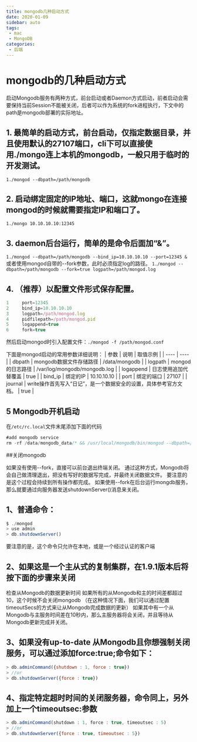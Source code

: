 ```yaml
---
title: mongodb几种启动方式
date: 2020-01-09
sidebar: auto
tags:
 - mac
 - MongoDB
categories: 
 - 后端
---
```


# mongodb的几种启动方式

 启动Mongodb服务有两种方式，前台启动或者Daemon方式启动，前者启动会需要保持当前Session不能被关闭，后者可以作为系统的fork进程执行，下文中的path是mongodb部署的实际地址。
 
 ## 1. 最简单的启动方式，前台启动，仅指定数据目录，并且使用默认的27107端口，cli下可以直接使用./mongo连上本机的mongodb，一般只用于临时的开发测试。
`1./mongod --dbpath=/path/mongodb`
## 2. 启动绑定固定的IP地址、端口，这就mongo在连接mongod的时候就需要指定IP和端口了。
 `1./mongo 10.10.10.10:12345 `
 

 ## 3. daemon后台运行，简单的是命令后面加“&”。
`1./mongod --dbpath=/path/mongodb --bind_ip=10.10.10.10 --port=12345 & `
或者使用mongod自带的--fork参数，此时必须指定log的路径。
`1./mongod --dbpath=/path/mongodb --fork=true logpath=/path/mongod.log `
## 4. （推荐）以配置文件形式保存配置。
```js
1     port=12345  
2     bind_ip=10.10.10.10  
3     logpath=/path/mongod.log  
4     pidfilepath=/path/mongod.pid  
5     logappend=true  
6     fork=true  
```
然后启动mongod时引入配置文件：`./mongod -f /path/mongod.conf  `

下面是mongod启动的常用参数详细说明：
| 参数 | 说明 | 取值示例 |
|  ----  | ----  |
| dbpath | mongodb数据文件存储路径 | /data/mongodb |
| logpath | mongod的日志路径 | /var/log/mongodb/mongodb.log |
| logappend | 日志使用追加代替覆盖 | true |
| bind_ip | 绑定的IP | 10.10.10.10 |
| port | 绑定的端口 | 27107 |
| journal | write操作首先写入“日记”，是一个数据安全的设置，具体参考官方文档。 | true |
## 5 Mongodb开机启动
在`/etc/rc.local`文件末尾添加下面的代码
```js
#add mongodb service
rm -rf /data/mongodb_data/* && /usr/local/mongodb/bin/mongod --dbpath=/data/mongdb_data/ --logpath=/data/mongdb_log/mongodb.log --logappend &
``` 
##关闭mongodb

如果没有使用--fork，直接可以前台退出终端关闭。
通过这种方式，Mongodb将会自己做清理退出，把没有写好的数据写完成，并最终关闭数据文件。
要注意的是这个过程会持续到所有操作都完成。
如果使用--fork在后台运行mongdb服务，那么就要通过向服务器发送shutdownServer()消息来关闭。
## 1、普通命令：
```js
$ ./mongod
> use admin
> db.shutdownServer()
```
要注意的是，这个命令只允许在本地，或是一个经过认证的客户端

## 2、如果这是一个主从式的复制集群，在1.9.1版本后将按下面的步骤来关闭
检查从Mongodb的数据更新时间
如果所有的从Mongodb和主的时间差都超过10，这个时候不会关闭mongodb
（在这种情况下面，我们可以通过配置timeoutSecs的方式来让从Mongodb完成数据的更新）
如果其中有一个从Mongodb与主服务时间差在10秒内，那么主服务器将会关闭，并且等待从Mongodb更新完成并关闭。
 
## 3、如果没有up-to-date 从Mongodb且你想强制关闭服务，可以通过添加force:true;命令如下：
```js
> db.adminCommand({shutdown : 1, force : true})
> //or
> db.shutdownServer({force : true})
```
 
## 4、指定特定超时时间的关闭服务器，命令同上，另外加上一个timeoutsec:参数
```js
> db.adminCommand(shutdown : 1, force : true, timeoutsec : 5)
> //or
> db.shutdownServer({force : true, timeoutsec : 5})
 ```
